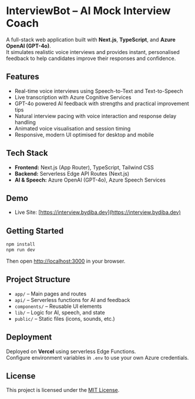 # InterviewBot – AI Mock Interview Coach

A full-stack web application built with **Next.js**, **TypeScript**, and **Azure OpenAI (GPT-4o)**.  
It simulates realistic voice interviews and provides instant, personalised feedback to help candidates improve their responses and confidence.

## Features

- Real-time voice interviews using Speech-to-Text and Text-to-Speech  
- Live transcription with Azure Cognitive Services  
- GPT-4o powered AI feedback with strengths and practical improvement tips  
- Natural interview pacing with voice interaction and response delay handling  
- Animated voice visualisation and session timing  
- Responsive, modern UI optimised for desktop and mobile

## Tech Stack

- **Frontend:** Next.js (App Router), TypeScript, Tailwind CSS  
- **Backend:** Serverless Edge API Routes (Next.js)  
- **AI & Speech:** Azure OpenAI (GPT-4o), Azure Speech Services

## Demo

- Live Site: [https://interview.bydiba.dev](https://interview.bydiba.dev)

## Getting Started

```bash
npm install
npm run dev
```

Then open [http://localhost:3000](http://localhost:3000) in your browser.

## Project Structure

- `app/` – Main pages and routes  
- `api/` – Serverless functions for AI and feedback  
- `components/` – Reusable UI elements  
- `lib/` – Logic for AI, speech, and state  
- `public/` – Static files (icons, sounds, etc.)

## Deployment

Deployed on **Vercel** using serverless Edge Functions.  
Configure environment variables in `.env` to use your own Azure credentials.

## License

This project is licensed under the [MIT License](LICENSE).